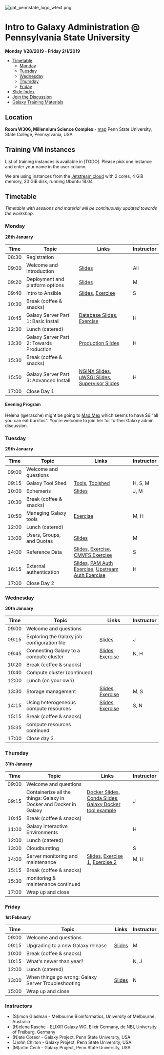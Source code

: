 ![gat_pennstate_logo_wtext.png](docs/shared-images/gat_pennstate_logo_wtext.png)
# Intro to Galaxy Administration @ Pennsylvania State University

**Monday 1/28/2019 - Friday 2/1/2019**

- [Timetable](#timetable)
	- [Monday](#monday)
	- [Tuesday](#tuesday)
	- [Wednesday](#wednesday)
	- [Thursday](#thursday)
	- [Friday](#friday)
- [Slide Index](https://galaxyproject.github.io/dagobah-training/2019-pennstate/)
- [Join the Discussion](https://gitter.im/dagobah-training/Lobby)
- [Galaxy Training Materials](https://training.galaxyproject.org/)

## Location

**Room W306, Millennium Science Complex** - [map](https://goo.gl/maps/1WwT15jfi5y)
Penn State University, State College, Pennsylvania, USA

## Training VM instances

List of training instances is available in [TODO]. Please pick one instance and enter your name in the user column.

We are using instances from the [Jetstream cloud](https://jetstream-cloud.org/) with 2 cores, 4 GiB memory, 20 GiB disk, running Ubuntu 18.04

## Timetable

_Timetable with sessions and material will be continuously updated towards the workshop._

### Monday
**28th January**

| **Time** | **Topic**                                | **Links**                                                                                          | **Instructor** |
| -------- | ---------                                | ---------                                                                                          | -----------    |
| 08:30    | Registration                             |                                                                                                    |                |
| 09:00    | Welcome and introduction                 | [Slides][welcome-slides]                                                                           | All            |
| 09:20    | Deployment and platform options          | [Slides][deployment-slides]                                                                        | M              |
| 09:40    | Intro to Ansible                         | [Slides][ansible-slides], [Exercise][ansible-exercise]                                             | S              |
| 10:30    | Break (coffee & snacks)                  |                                                                                                    |                |
| 10:45    | Galaxy Server Part 1: Basic Install      | [Database Slides][db-slides], [Exercise][ansible-galaxy]                                           | H              |
| 12:30    | Lunch (catered)                          |                                                                                                    |                |
| 13:30    | Galaxy Server Part 2: Towards Production | [Production Slides][production-slides]                                                             | H              |
| 15:30    | Break (coffee & snacks)                  |                                                                                                    |                |
| 15:50    | Galaxy Server Part 3: Advanced Install   | [NGINX Slides][nginx-slides], [uWSGI Slides][uwsgi-slides], [Supervisor Slides][supervisor-slides] | H              |
| 17:00    | Close Day 1                              |                                                                                                    |                |

[welcome-slides]:      https://galaxyproject.github.io/dagobah-training/2019-pennstate/00-intro/intro.html
[deployment-slides]:   https://galaxyproject.github.io/training-material/topics/admin/tutorials/deployment-platforms-options/slides.html#1
[ansible-slides]:      https://galaxyproject.github.io/training-material/topics/admin/tutorials/ansible/slides.html
[ansible-exercise]:    https://galaxyproject.github.io/training-material/topics/admin/tutorials/ansible/tutorial.html#your-first-playbook-and-first-role
[db-slides]:           https://galaxyproject.github.io/dagobah-training/2019-pennstate/03-production-basics/databases.html
[ansible-galaxy]:      https://galaxyproject.github.io/training-material/topics/admin/tutorials/ansible-galaxy/tutorial.html
[production-slides]:   https://galaxyproject.github.io/dagobah-training/2019-pennstate/03-production-basics/production.html
[nginx-slides]:        https://galaxyproject.github.io/dagobah-training/2019-pennstate/03-production-basics/webservers.html
[uwsgi-slides]:        https://galaxyproject.github.io/dagobah-training/2019-pennstate/10-uwsgi/uwsgi.html
[supervisor-slides]:   https://galaxyproject.github.io/dagobah-training/2019-pennstate/11-systemd-supervisor/systemd-supervisor.html

#### Evening Program

Helena (@erasche) might be going to [Mad Mex](https://goo.gl/maps/r2UqUVnmHyQ2) which seems to have $6 "all you can eat burritos". You're welcome to join her for further Galaxy admin discussion.

### Tuesday
**29th January**

| **Time** | **Topic**                 | **Links**                                                                                                 | **Instructor** |
| -------- | ---------                 | ---------                                                                                                 | -----------    |
| 09:00    | Welcome and questions     |                                                                                                           |                |
| 09:15    | Galaxy Tool Shed          | [Tools][tool-slides], [Toolshed][toolshed-slides]                                                         | H, S, M        |
| 10:00    | Ephemeris                 | [Slides][ephemeris-slides]                                                                                | J, M           |
| 10:30    | Break (coffee & snacks)   |                                                                                                           |                |
| 10:50    | Managing Galaxy tools     | [Exercise][ephemeris-exercise]                                                                            | M, H           |
| 12:00    | Lunch (catered)           |                                                                                                           |                |
| 13:00    | Users, Groups, and Quotas | [Slides][users-groups-slides]                                                                             | M              |
| 14:00    | Reference Data            | [Slides][ref-genomes-slides], [Exercise][ref-genome-exercise], [CMVFS Exercise][cvmfs-exercise]           | S              |
| 16:15    | External authentication   | [Slides][pam-slides], [PAM Auth Exercise][pam-exercise], [Upstream Auth Exercise][upstream-auth-exercise] | H              |
| 17:00    | Close Day 2               |                                                                                                           |                |

[tool-slides]:              https://galaxyproject.github.io/dagobah-training/2019-pennstate/04-tool-shed/tool_installation.html
[toolshed-slides]:          https://galaxyproject.github.io/dagobah-training/2019-pennstate/04-tool-shed/shed_intro.html
[ephemeris-slides]:         https://galaxyproject.github.io/training-material/topics/admin/tutorials/tool-management/tutorial.html
[ephemeris-exercise]:       https://galaxyproject.github.io/training-material/topics/admin/tutorials/tool-management/tutorial.html
[users-groups-slides]:      https://galaxyproject.github.io/training-material/topics/admin/tutorials/users-groups-quotas/slides.html
[ref-genomes-slides]:       https://galaxyproject.github.io/dagobah-training/2019-pennstate/05-reference-genomes/reference_genomes.html
[ref-genome-exercise]:      sessions/05-reference-genomes/ex1-reference-genomes.md
[cvmfs-exercise]:           https://galaxyproject.github.io/training-material/topics/admin/tutorials/cvmfs/tutorial.html
[pam-slides]:               https://galaxyproject.github.io/dagobah-training/2019-pennstate/13-external-auth/external-auth.html
[pam-exercise]:             sessions/13-external-auth/ex1-pam-auth.md
[upstream-auth-exercise]:   sessions/13-external-auth/ex2-upstream-auth.md

### Wednesday
**30th January**

| **Time** | **Topic**                                   | **Links**                                              | **Instructor** |
| -------- | ---------                                   | ---------                                              | -----------    |
| 09:00    | Welcome and questions                       |                                                        |                |
| 09:15    | Exploring the Galaxy job configuration file | [Slides][jobconf-slides]                               | J              |
| 09:45    | Connecting Galaxy to a compute cluster      | [Slides][cluster-slides], [Exercise][cluster-exercise] | N, H           |
| 10:20    | Break (coffee & snacks)                     |                                                        |                |
| 10:40    | Compute cluster (continued)                 |                                                        |                |
| 12:00    | Lunch (on your own)                         |                                                        |                |
| 13:30    | Storage management                          | [Slides][storage-slides], [Exercise][storage-exercise] | M, S           |
| 14:15    | Using heterogeneous compute resources       | [Slides][hetero-slides], [Exercise][hetero-exercise]   | S, N           |
| 15:15    | Break (coffee & snacks)                     |                                                        |                |
| 15:35    | compute resources continued                 |                                                        |                |
| 17:00    | Close day 3                                 |                                                        |                |

[jobconf-slides]:     https://galaxyproject.github.io/dagobah-training/2019-pennstate/15-job-conf/job_conf.html
[cluster-slides]:     https://galaxyproject.github.io/training-material/topics/admin/tutorials/connect-to-compute-cluster/slides.html
[cluster-exercise]:   https://galaxyproject.github.io/training-material/topics/admin/tutorials/connect-to-compute-cluster/tutorial.html
[storage-slides]:     https://galaxyproject.github.io/training-material/topics/admin/tutorials/object-store/slides.html
[storage-exercise]:   https://galaxyproject.github.io/training-material/topics/admin/tutorials/object-store/tutorial.html
[hetero-slides]:      https://galaxyproject.github.io/dagobah-training/2019-pennstate/17-heterogenous/heterogeneous.html
[hetero-exercise]:    sessions/17-heterogenous/ex1-pulsar.md

### Thursday
**31th January**

| **Time** | **Topic**                                                          | **Links**                                                                                                   | **Instructor** |
| -------- | ---------                                                          | ---------                                                                                                   | -----------    |
| 09:00    | Welcome and questions                                              |                                                                                                             |                |
| 09:15    | Containerize all the things: Galaxy in Docker and Docker in Galaxy | [Docker Slides][docker-slides], [Conda Slides][conda-slides], [Galaxy Docker tool example][docker-exercise] | J              |
| 10:45    | Break (coffee & snacks)                                            |                                                                                                             |                |
| 11:00    | Galaxy Interactive Environments                                    |                                                                                                             | H              |
| 12:00    | Lunch (catered)                                                    |                                                                                                             |                |
| 13:00    | Cloudbursting                                                      |                                                                                                             | S              |
| 14:00    | Server monitoring and maintenance                                  | [Slides][monitoring-slides], [Exercise 1][monitoring-ex1], [Exercise 2][monitoring-ex2]                     | M, H           |
| 15:15    | Break (coffee & snacks)                                            |                                                                                                             |                |
| 15:30    | monitoring & maintenance continued                                 |                                                                                                             |                |
| 17:00    | Wrap up and close                                                  |                                                                                                             |                |

[docker-slides]:       https://galaxy.slides.com/bgruening/the-galaxy-docker-project
[conda-slides]:        http://galaxy.slides.com/bgruening/deck-7#/
[docker-exercise]:     https://github.com/apetkau/galaxy-hackathon-2014/tree/master/smalt
[monitoring-slides]:   https://galaxyproject.github.io/training-material/topics/admin/tutorials/monitoring-maintenance/slides.html
[monitoring-ex1]:      https://galaxyproject.github.io/training-material/topics/admin/tutorials/monitoring-maintenance/tutorial.html
[monitoring-ex2]:      sessions/22-troubleshooting/ex1-sentry.md


### Friday
**1st February**

| **Time** | **Topic**                                           | **Links**                        | **Instructor** |
| -------- | ---------                                           | ---------                        | -----------    |
| 09:00    | Welcome and questions                               |                                  |                |
| 09:15    | Upgrading to a new Galaxy release                   | [Slides][updating-slides]        | M              |
| 10:00    | Break (coffee & snacks)                             |                                  |                |
| 10:15    | What's newer than year?                             |                                  | N, J           |
| 12:00    | Lunch (catered)                                     |                                  |                |
| 13:00    | When things go wrong: Galaxy Server Troubleshooting | [Slides][troubleshooting-slides] | N              |
| 15:00    | Wrap up and close                                   |                                  |                |

[updating-slides]: https://galaxyproject.github.io/training-material/topics/admin/tutorials/upgrading/slides.html#1
[troubleshooting-slides]: https://galaxyproject.github.io/dagobah-training/2019-pennstate/22-troubleshooting/troubleshooting.html

### Instructors

* (S)imon Gladman - Melbourne Bioinformatics, University of Melbourne, Australia
* (H)elena Rasche - ELIXIR Galaxy WG, Elixir Germany, de.NBI, University of Freiburg, Germany
* (N)ate Coraor - Galaxy Project, Penn State University, USA
* (J)ohn Chilton - Galaxy Project, Penn State University, USA
* (M)artin Čech - Galaxy Project, Penn State University, USA
